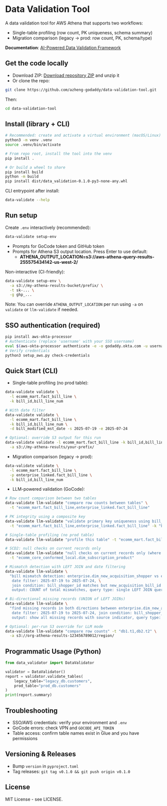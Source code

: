 # Data Validation Tool

A data validation tool for AWS Athena that supports two workflows:
- Single-table profiling (row count, PK uniqueness, schema summary)
- Migration comparison (legacy → prod: row count, PK, schema/type)

**Documentation**: [AI-Powered Data Validation Framework](https://godaddy-corp.atlassian.net/wiki/spaces/~azheng/pages/3869468704/AI-Powered+Data+Validation+Framework)

## Get the code locally

- Download ZIP: [Download repository ZIP](https://github.com/azheng-godaddy/data-validation-tool/archive/refs/heads/main.zip) and unzip it
- Or clone the repo:
```bash
git clone https://github.com/azheng-godaddy/data-validation-tool.git
```
Then:
```bash
cd data-validation-tool
```

## Install (library + CLI)

```bash
# Recommended: create and activate a virtual environment (macOS/Linux)
python3 -m venv .venv
source .venv/bin/activate

# From repo root, install the tool into the venv
pip install .

# Or build a wheel to share
pip install build
python -m build
pip install dist/data_validation-0.1.0-py3-none-any.whl
```

CLI entrypoint after install:
```bash
data-validate --help
```

## Run setup

Create `.env` interactively (recommended):
```bash
data-validate setup-env
```
- Prompts for GoCode token and GitHub token
- Prompts for Athena S3 output location. Press Enter to use default:
  - **ATHENA_OUTPUT_LOCATION=s3://aws-athena-query-results-255575434142-us-west-2/**

Non-interactive (CI-friendly):
```bash
data-validate setup-env \
  -a s3://my-athena-results-bucket/prefix/ \
  -t sk-... \
  -g ghp_...
```

Note: You can override `ATHENA_OUTPUT_LOCATION` per run using `-a` on `validate` or `llm-validate` if needed.

## SSO authentication (required)

```bash
pip install aws-okta-processor
# Authenticate (replace 'username' with your SSO username)
eval $(aws-okta-processor authenticate -e -o godaddy.okta.com -u username)
# Verify credentials
python3 setup_aws.py check-credentials
```

## Quick Start (CLI)

- Single-table profiling (no prod table):
```bash
data-validate validate \
  -l ecomm_mart.fact_bill_line \
  -k bill_id,bill_line_num

# With date filter
data-validate validate \
  -l ecomm_mart.fact_bill_line \
  -k bill_id,bill_line_num \
  -d bill_modified_mst_date -s 2025-07-19 -e 2025-07-24

# Optional: override S3 output for this run
data-validate validate -l ecomm_mart.fact_bill_line -k bill_id,bill_line_num \
  -a s3://my-athena-results/your-prefix/
```

- Migration comparison (legacy → prod):
```bash
data-validate validate \
  -l ecomm_mart.fact_bill_line \
  -p enterprise_linked.fact_bill_line \
  -k bill_id,bill_line_num
```

- LLM-powered validation (GoCode):
```bash
# Row count comparison between two tables
data-validate llm-validate "compare row counts between tables" \
  -t "ecomm_mart.fact_bill_line,enterprise_linked.fact_bill_line"

# PK integrity using a composite key
data-validate llm-validate "validate primary key uniqueness using bill_id and bill_line_num columns" \
  -t "ecomm_mart.fact_bill_line,enterprise_linked.fact_bill_line" -k "bill_id,bill_line_num"

# Single-table profiling (no prod table)
data-validate llm-validate "profile this table" -t "ecomm_mart.fact_bill_line"

# SCD2: null checks on current records only
data-validate llm-validate "null checks on current records only (where is_current = 'Y')" \
  -t "ecomm_core_conformed_local.dim_subscription_product"

# Mismatch detection with LEFT JOIN and date filtering
data-validate llm-validate \
  "bill mismatch detection: enterprise.dim_new_acquisition_shopper vs enterprise_linked.dim_new_acquisition_shopper, \
   date filter: 2025-07-19 to 2025-07-24, \
   join condition: bill_shopper_id matches but new_acquisition_bill_id differs, \
   output: COUNT of total mismatches, query type: single LEFT JOIN query"

# Bi-directional missing records (UNION of LEFT JOINs)
data-validate llm-validate \
  "find missing records in both directions between enterprise.dim_new_acquisition_shopper and enterprise_linked.dim_new_acquisition_shopper, \
   date filter: 2025-07-19 to 2025-07-24, join condition: bill_shopper_id matches, \
   output: show all missing records with source indicator, query type: UNION of LEFT JOINs"

# Optional: per-run S3 override for LLM mode
data-validate llm-validate "compare row counts" -t "db1.t1,db2.t2" \
  -a s3://org-athena-results-123456789012/region/
```

## Programmatic Usage (Python)

```python
from data_validator import DataValidator

validator = DataValidator()
report = validator.validate_tables(
    legacy_table="legacy_db.customers",
    prod_table="prod_db.customers"
)
print(report.summary)
```

## Troubleshooting

- SSO/AWS credentials: verify your environment and `.env`
- GoCode errors: check VPN and `GOCODE_API_TOKEN`
- Table access: confirm table names exist in Glue and you have permissions

## Versioning & Releases

- Bump `version` in `pyproject.toml`
- Tag releases: `git tag v0.1.0 && git push origin v0.1.0`

## License

MIT License - see LICENSE. 